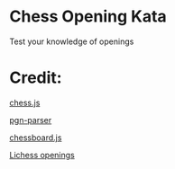 # Chess Opening Kata

Test your knowledge of openings

# Credit:
[chess.js](licenses/chess.js.LICENSE)

[pgn-parser](licenses/pgn-parser.LICENSE)

[chessboard.js](licenses/chessboard.js.LICENSE)

[Lichess openings](https://github.com/lichess-org/chess-openings)